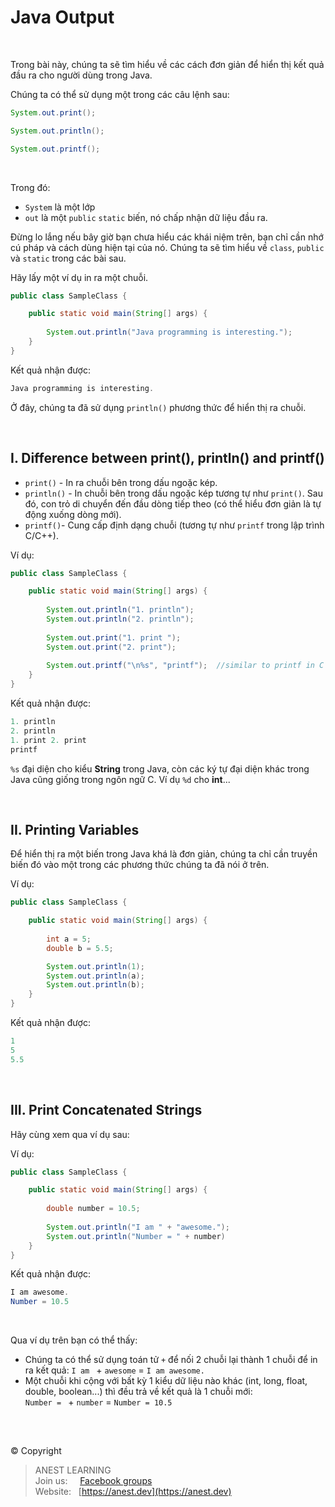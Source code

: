 # Java Output

<br />

Trong bài này, chúng ta sẽ tìm hiểu về các cách đơn giản để hiển thị kết quả đầu ra cho người dùng trong Java.

Chúng ta có thể sử dụng một trong các câu lệnh sau:

```java
System.out.print();

System.out.println();

System.out.printf();
```

<br />

Trong đó:
- `System` là một lớp
- `out` là một `public` `static` biến, nó chấp nhận dữ liệu đầu ra.

Đừng lo lắng nếu bây giờ bạn chưa hiểu các khái niệm trên, bạn chỉ cần nhớ cú pháp và cách dùng hiện tại của nó. Chúng ta sẽ tìm hiểu về `class`, `public` và `static` trong các bài sau.

Hãy lấy một ví dụ in ra một chuỗi.
```java
public class SampleClass {

    public static void main(String[] args) {
    	
        System.out.println("Java programming is interesting.");   
    }
}
```
Kết quả nhận được:
```java
Java programming is interesting.
```

Ở đây, chúng ta đã sử dụng `println()` phương thức để hiển thị ra chuỗi.

<br />

## I. Difference between print(), println() and printf()

- `print()` - In ra chuỗi bên trong dấu ngoặc kép.
- `println()` - In chuỗi bên trong dấu ngoặc kép tương tự như `print()`. Sau đó, con trỏ di chuyển đến đầu dòng tiếp theo (có thể hiểu đơn giản là tự động xuống dòng mới).
- `printf()`- Cung cấp định dạng chuỗi (tương tự như `printf` trong lập trình C/C++).

Ví dụ:
```java
public class SampleClass {

    public static void main(String[] args) {
    	
        System.out.println("1. println");
        System.out.println("2. println");
    	
        System.out.print("1. print ");
        System.out.print("2. print");
        
        System.out.printf("\n%s", "printf");  //similar to printf in C
    }
}
```
Kết quả nhận được:
```java
1. println
2. println
1. print 2. print
printf
```

`%s` đại diện cho kiểu **String** trong Java, còn các ký tự đại diện khác trong Java cũng giống trong ngôn ngữ C. Ví dụ `%d` cho **int**...

<br />

## II. Printing Variables

Để hiển thị ra một biến trong Java khá là đơn giản, chúng ta chỉ cần truyền biến đó vào một trong các phương thức chúng ta đã nói ở trên.

Ví dụ:
```java
public class SampleClass {

    public static void main(String[] args) {
    	
        int a = 5;
        double b = 5.5;

        System.out.println(1);
        System.out.println(a);
        System.out.println(b);
    }
}
```
Kết quả nhận được:
```java
1
5
5.5
```

<br />

## III. Print Concatenated Strings

Hãy cùng xem qua ví dụ sau:

Ví dụ:
```java
public class SampleClass {

    public static void main(String[] args) {
    	
        double number = 10.5;
    	
        System.out.println("I am " + "awesome.");
        System.out.println("Number = " + number)
    }
}
```
Kết quả nhận được:
```java
I am awesome.
Number = 10.5
```

<br />

Qua ví dụ trên bạn có thể thấy:
- Chúng ta có thể sử dụng toán tử `+` để nối 2 chuỗi lại thành 1 chuỗi để in ra kết quả: `I am ` + `awesome` = `I am awesome.`
- Một chuỗi khi cộng với bất kỳ 1 kiểu dữ liệu nào khác (int, long, float, double, boolean...) thì đều trả về kết quả là 1 chuỗi mới:  
`Number = ` + `number` = `Number = 10.5`

<br />

##  

© Copyright
> ANEST LEARNING  
> Join us: &nbsp;&nbsp;&nbsp; [Facebook groups](https://www.facebook.com/groups/anest.learning/)  
> Website: &nbsp; [https://anest.dev](https://anest.dev)  
